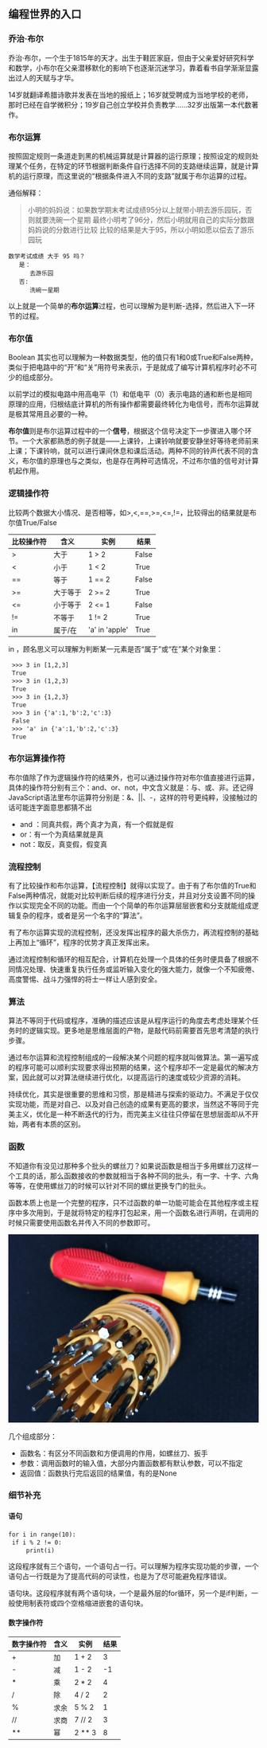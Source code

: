 ## 编程世界的入口

### 乔治·布尔

   乔治·布尔，一个生于1815年的天才。出生于鞋匠家庭，但由于父亲爱好研究科学和数学，小布尔在父亲潜移默化的影响下也逐渐沉迷学习，靠着看书自学渐渐显露出过人的天赋与才华。
   
   14岁就翻译希腊诗歌并发表在当地的报纸上；16岁就受聘成为当地学校的老师，那时已经在自学微积分；19岁自己创立学校并负责教学……32岁出版第一本代数著作。
   
   
### 布尔运算

   按照固定规则一条道走到黑的机械运算就是计算器的运行原理；按照设定的规则处理某个任务，在特定的环节根据判断条件自行选择不同的支路继续运算，就是计算机的运行原理，而这里说的“根据条件进入不同的支路”就属于布尔运算的过程。
   
   通俗解释：
   
   > 小明的妈妈说：如果数学期末考试成绩95分以上就带小明去游乐园玩，否则就要洗碗一个星期
   > 最终小明考了96分，然后小明就用自己的实际分数跟妈妈说的分数进行比较
   > 比较的结果是大于95，所以小明如愿以偿去了游乐园玩

   ```
   数学考试成绩 大于 95 吗？
      是：
         去游乐园
      否:
         洗碗一星期

   ```
   以上就是一个简单的**布尔运算**过程，也可以理解为是判断-选择，然后进入下一环节的过程。
   
### 布尔值

   Boolean 其实也可以理解为一种数据类型，他的值只有1和0或True和False两种，类似于把电路中的“开”和“关”用符号来表示，于是就成了编写计算机程序时必不可少的组成部分。
   
   以前学过的模拟电路中用高电平（1）和低电平（0）表示电路的通和断也是相同原理的应用，归根结底计算机的所有操作都需要最终转化为电信号，而布尔运算就是极其常用且必要的一种。

   **布尔值**则是布尔运算过程中的一个**信号**，根据这个信号决定下一步骤进入哪个环节。一个大家都熟悉的例子就是——上课铃，上课铃响就要安静坐好等待老师前来上课；下课铃响，就可以进行课间休息和课后活动。两种不同的铃声代表不同的含义，布尔值的原理也与之类似，也是存在两种可选情况，不过布尔值的信号对计算机起作用。
   
   
### 逻辑操作符

   比较两个数据大小情况、是否相等，如>,<,==,>=,<=,!=，比较得出的结果就是布尔值True/False
   
   | 比较操作符  | 含义      |  实例     |   结果     |
   |-----------|----------|-----------|-----------|
   |    >      | 大于      | 1 > 2     | False     |
   |    <      | 小于      | 1 < 2     | True      |
   |   ==      | 等于      | 1 == 2    | False     |
   |   >=      | 大于等于   | 2 >= 2    | True      |
   |   <=      | 小于等于   | 2 <= 1    | False     |
   |   !=      | 不等于     | 1 != 2    | True      |
   |   in      | 属于/在    |'a' in 'apple'| True  |
   
   in ，顾名思义可以理解为判断某一元素是否“属于”或“在”某个对象里：
   
   ```
    >>> 3 in [1,2,3]
    True
    >>> 3 in (1,2,3)
    True
    >>> 3 in {1,2,3}
    True
    >>> 3 in {'a':1,'b':2,'c':3}
    False
    >>> 'a' in {'a':1,'b':2,'c':3}
    True
   ```
   
### 布尔运算操作符

   布尔值除了作为逻辑操作符的结果外，也可以通过操作符对布尔值直接进行运算，具体的操作符分别有三个：and、or、not，中文含义就是：与、或、非。还记得JavaScript语法里布尔运算符分别是：&、||、-，这样的符号更纯粹，没接触过的话可能连字面意思都猜不出
   
   - and ：同真共假，两个真才为真，有一个假就是假
   - or：有一个为真结果就是真
   - not：取反，真变假，假变真
   
   
### 流程控制

   有了比较操作和布尔运算，【流程控制】就得以实现了。由于有了布尔值的True和False两种情况，就能对比较判断后续的程序进行分支，并且对分支设置不同的操作以实现完全不同的功能。而由一个个简单的布尔运算层层嵌套和分支就能组成逻辑复杂的程序，或者是另一个名字的“算法”。
   
   有了布尔运算实现的流程控制，还没发挥出程序的最大杀伤力，再流程控制的基础上再加上“循环”，程序的优势才真正发挥出来。
   
   通过流程控制和循环的相互配合，计算机在处理一个具体的任务时便具备了根据不同情况处理、快速重复执行任务或监听输入变化的强大能力，就像一个不知疲倦、高度警惕、战斗力强悍的将士一样让人感到安全。
   

### 算法

   算法不等同于代码或程序，准确的描述应该是从程序运行的角度去考虑处理某个任务时的逻辑实现。更多地是思维层面的产物，是敲代码前需要首先思考清楚的执行步骤。

   通过布尔运算和流程控制组成的一段解决某个问题的程序就叫做算法。第一遍写成的程序可能可以顺利实现要求得出预期的结果，这个程序却不一定是最优的解决方案，因此就可以对算法继续进行优化，以提高运行的速度或较少资源的消耗。
   
   持续优化，其实是很重要的思维和习惯，那是精进与探索的驱动力。不满足于仅仅实现功能，而是对自己、以及对自己创造的成果有更高的要求，当然这不等同于完美主义，优化是一种不断迭代的行为，而完美主义往往只停留在思想层面却从不开始，两者有本质的区别。
   
   
### 函数

   不知道你有没见过那种多个批头的螺丝刀？如果说函数是相当于多用螺丝刀这样一个工具的话，那么函数接收的参数就相当于各种不同的批头，有一字、十字、六角等等，在使用螺丝刀的时候可以针对不同的螺丝更换专门的批头。
   
   函数本质上也是一个完整的程序，只不过函数的单一功能可能会在其他程序或主程序中多次用到，于是就将特定的程序打包起来，用一个函数名进行声明，在调用的时候只需要使用函数名并传入不同的参数即可。
   
   ![螺丝刀图片](/images/luosidao.jpg "螺丝刀")
   
   几个组成部分：
   - 函数名：有区分不同函数和方便调用的作用，如螺丝刀、扳手
   - 参数：调用函数时的输入值，大部分内置函数都有默认参数，可以不指定
   - 返回值：函数执行完后返回的结果值，有的是None
   
   
### 细节补充

#### 语句

   ```
   for i in range(10):
    if i % 2 != 0:
        print(i)
   ```
   这段程序就有三个语句，一个语句占一行。可以理解为程序实现功能的步骤，一个语句占一行既是为了提高代码的可读性，也是为了尽可能避免程序错误。
   
   语句块。这段程序就有两个语句块，一个是最外层的for循环，另一个是if判断，一般使用制表符或四个空格缩进嵌套的语句块。
   
   
#### 数字操作符

   | 数字操作符  | 含义      |  实例     |   结果     |
   |-------------|-------------|-------------|---------------|
   |    +     | 加       | 1 + 2     | 3         |
   |    -     | 减       | 1 - 2     | -1        |
   |   *      | 乘       | 2 * 2     | 4         |
   |   /      | 除       | 4 / 2     | 2         |
   |   %      | 求余      | 5 % 2     | 1         |
   |   //     | 求商      | 7 // 2    | 3          |
   |   **     | 幂       | 2 ** 3    | 8          |
   
   
   
   
   